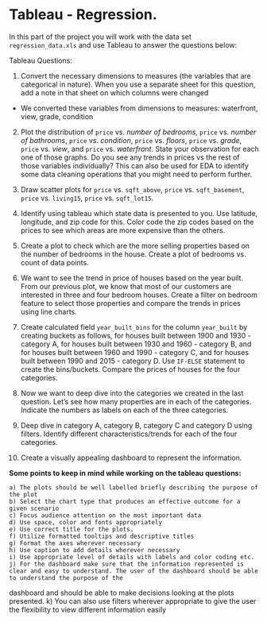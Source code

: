 # Tableau - Regression.

In this part of the project you will work with the data set `regression_data.xls` and use Tableau to answer the questions below: 

Tableau Questions:

1. Convert the necessary dimensions to measures  (the variables that are categorical in nature). When you use a separate sheet for this question, add a note in that sheet on 
which columns were changed

- We converted these variables from dimensions to measures: waterfront, view, grade, condition


2. Plot the distribution of `price` vs. _number of bedrooms_, `price` vs. _number of bathrooms_, `price` vs. _condition_, `price` vs. _floors_, `price` vs. _grade_, 
`price` vs. _view_, and `price` vs. _waterfront_.
  State your observation for each one of those graphs. Do you see any trends in prices vs the rest of those variables individually? This can also be used for EDA to identify 
some data cleaning operations that you might need to perform further.


3. Draw scatter plots for `price` vs. `sqft_above`, `price` vs. `sqft_basement`, `price` vs. `living15`, `price` vs. `sqft_lot15`.

4. Identify using tableau which state data is presented to you. Use latitude, longitude, and zip code for this. Color code the zip codes based on the prices to see which areas
 are more expensive than the others.

5. Create a plot to check which are the more selling properties based on the number of bedrooms in the house. Create a plot of bedrooms vs. count of data points.

6. We want to see the trend in price of houses based on the year built. From our previous plot, we know that most of our customers are interested in three and four bedroom 
houses. Create a filter on bedroom feature to select those properties and compare the trends in prices using line charts.

7. Create calculated field `year_built_bins` for the column `year_built` by creating buckets as follows, for houses built between 1900 and 1930 - category A, for houses built 
between 1930 and 1960 - category B, and for houses built between 1960 and 1990 - category C, and for houses built between 1990 and 2015 - category D. Use `IF-ELSE` statement to 
create the bins/buckets. Compare the prices of houses for the four categories.

8. Now we want to deep dive into the categories we created in the last question. Let’s see how many properties are in each of the categories. Indicate the numbers as labels on 
each of the three categories.

9. Deep dive in category A, category B, category C and category D using filters. Identify different characteristics/trends for each of the four categories.

10. Create a visually appealing dashboard to represent the information.

**Some points to keep in mind while working on the tableau questions:**

    a) The plots should be well labelled briefly describing the purpose of the plot
    b) Select the chart type that produces an effective outcome for a given scenario
    c) Focus audience attention on the most important data
    d) Use space, color and fonts appropriately
    e) Use correct title for the plots.
    f) Utilize formatted tooltips and descriptive titles
    g) Format the axes wherever necessary
    h) Use caption to add details wherever necessary
    i) Use appropriate level of details with labels and color coding etc.
    j) For the dashboard make sure that the information represented is clear and easy to understand. The user of the dashboard should be able to understand the purpose of the
 dashboard and should be able to make decisions looking at the plots presented.
    k) You can also use filters wherever appropriate to give the user the flexibility to view different information easily
